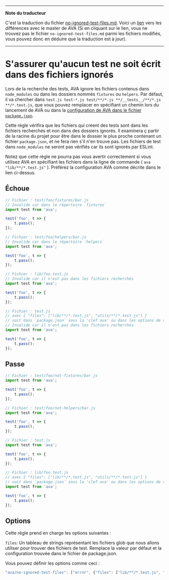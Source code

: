 ___
**Note du traducteur**

C'est la traduction du fichier [no-ignored-test-files.md](https://github.com/sindresorhus/eslint-plugin-ava/blob/master/docs/rules/no-ignored-test-files.md). Voici un [lien](https://github.com/sindresorhus/eslint-plugin-ava/compare/ed4057b003e8b1becc085b114830a0177714b7bf...master#diff-dfdc73f3a1c1fc001ea0161104cf3d13) vers les différences avec le master de AVA (Si en cliquant sur le lien, vous ne trouvez pas le fichier `no-ignored-test-files.md` parmi les fichiers modifiés, vous pouvez donc en déduire que la traduction est à jour).
___
# S'assurer qu'aucun test ne soit écrit dans des fichiers ignorés

Lors de la recherche des tests, AVA ignore les fichiers contenus dans `node_modules` ou dans les dossiers nommés `fixtures` ou `helpers`. Par défaut, il va chercher dans `test.js test-*.js test/**/*.js **/__tests__/**/*.js **/*.test.js`, que vous pouvez remplacer en spécifiant un chemin lors du lancement de AVA ou dans la [configuration de AVA dans le fichier `package.json`](https://github.com/sindresorhus/ava#configuration).

Cette règle vérifira que les fichiers qui créent des tests sont dans les fichiers recherchés et non dans des dossiers ignorés. Il examinera ç partir de la racine du projet pour être dans le dossier le plus proche contenant un fichier `package.json`, et ne fera rien s'il n'en trouve pas. Les fichiers de test dans `node_modules` ne seront pas vérifiés car ils sont ignorés par ESLint.

Notez que cette règle ne pourra pas vous avertir correctement si vous utilisez AVA en spécifiant les fichiers dans la ligne de commande ( `ava "lib/**/*.test.js"` ). Préférez la configuration AVA comme décrite dans le lien ci-dessus.

## Échoue

```js
// Fichier : test/foo/fixtures/bar.js
// Invalide car dans le répertoire `fixtures`
import test from 'ava';

test('foo', t => {
	t.pass();
});

// Fichier : test/foo/helpers/bar.js
// Invalide car dans le répertoire `helpers`
import test from 'ava';

test('foo', t => {
	t.pass();
});

// Fichier : lib/foo.test.js
// Invalide car il n'est pas dans les fichiers recherchés
import test from 'ava';

test('foo', t => {
	t.pass();
});

// Fichier : test.js
// avec { "files": ["lib/**/*.test.js", "utils/**/*.test.js"] }
// soit dans `package.json` sous la 'clef ava' ou dans les options de règle
// Invalide car il n'est pas dans les fichiers recherchés
import test from 'ava';

test('foo', t => {
	t.pass();
});
```


## Passe

```js
// Fichier : test/foo/not-fixtures/bar.js
import test from 'ava';

test('foo', t => {
	t.pass();
});

// Fichier : test/foo/not-helpers/bar.js
import test from 'ava';

test('foo', t => {
	t.pass();
});

// Fichier : test.js
import test from 'ava';

test('foo', t => {
	t.pass();
});

// Fichier : lib/foo.test.js
// avec { "files": ["lib/**/*.test.js", "utils/**/*.test.js"] }
// soit dans `package.json` sous la 'clef ava' ou dans les options de règle
import test from 'ava';

test('foo', t => {
	t.pass();
});
```

## Options

Cette règle prend en charge les options suivantes :

`files`: Un tableau de strings représentant les fichiers glob que nous allons utiliser pour trouver des fichiers de test. Remplace la valeur par défaut et la configuration trouvée dans le fichier de package.json.

Vous pouvez définir les options comme ceci :

```js
"ava/no-ignored-test-files": ["error", {"files": ["lib/**/*.test.js", "utils/**/*.test.js"]}]
```
